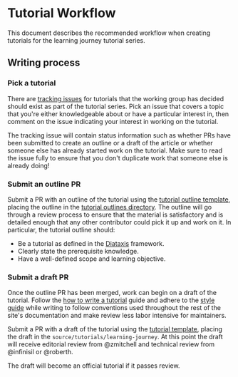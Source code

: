 # Tutorial Workflow

This document describes the recommended workflow when creating tutorials for the learning journey tutorial series.

## Writing process
### Pick a tutorial
There are [tracking issues][tracking_issues] for tutorials that the working group has decided should exist as part of the tutorial series.
Pick an issue that covers a topic that you're either knowledgeable about or have a particular interest in, then comment on the issue indicating your interest in working on the tutorial.

The tracking issue will contain status information such as whether PRs have been submitted to create an outline or a draft of the article or whether someone else has already started work on the tutorial.
Make sure to read the issue fully to ensure that you don't duplicate work that someone else is already doing!

[tracking_issues]: https://github.com/NixOS/nix.dev/issues?q=is%3Aissue+is%3Aopen+label%3Atracking+label%3A%22learning+journey%22

### Submit an outline PR
Submit a PR with an outline of the tutorial using the [tutorial outline template][tutorial_outline_template], placing the outline in the [tutorial outlines directory][outlines_dir].
The outline will go through a review process to ensure that the material is satisfactory and is detailed enough that any other contributor could pick it up and work on it.
In particular, the tutorial outline should:

- Be a tutorial as defined in the [Diataxis][diataxis_tutorial] framework.
- Clearly state the prerequisite knowledge.
- Have a well-defined scope and learning objective.

[tutorial_outline_template]: ./tutorial-outlines/template.md
[outlines_dir]: ./tutorial-outlines/
[diataxis_tutorial]: https://diataxis.fr/tutorials/

### Submit a draft PR
Once the outline PR has been merged, work can begin on a draft of the tutorial.
Follow the [how to write a tutorial][tutorial_guide] guide and adhere to the [style guide][style_guide] while writing to follow conventions used throughout the rest of the site's documentation and make review less labor intensive for maintainers.

Submit a PR with a draft of the tutorial using the [tutorial template][tutorial_template], placing the draft in the `source/tutorials/learning-journey`.
At this point the draft will receive editorial review from @zmitchell and technical review from @infinisil or @roberth.

The draft will become an official tutorial if it passes review.

[tutorial_template]: ../../../source/tutorials/learning-journey/template.md
[tutorial_guide]: ../../../source/contributing/writing-a-tutorial.md
[style_guide]: ../../../source/contributing/style-guide.md
